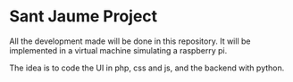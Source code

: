 # Sant Jaume Project
All the development made will be done in this repository.
It will be implemented in a virtual machine simulating a raspberry pi.

The idea is to code the UI in php, css and js, and the backend with python.